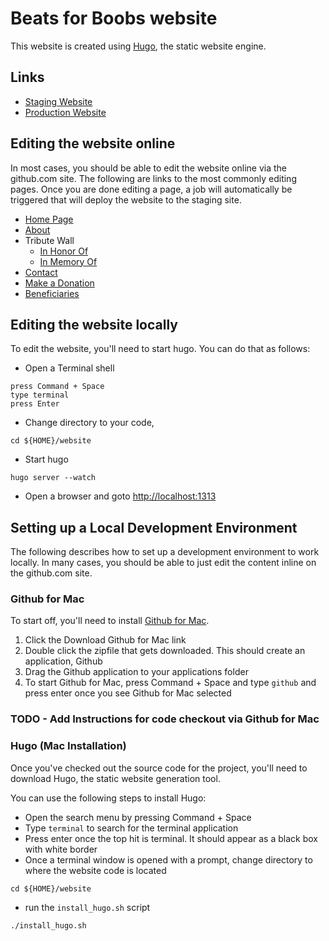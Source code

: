 Beats for Boobs website
=======================

This website is created using [Hugo](http://gohugo.io), the static website engine.

## Links

* [Staging Website](http://beatsforboobs-staging.s3-website-us-east-1.amazonaws.com/)
* [Production Website](http://beatsforboobs.org)

## Editing the website online

In most cases, you should be able to edit the website online via the github.com site.  The following are links to the most commonly editing pages.  Once you are done editing a page, a job will automatically be triggered that will deploy the website to the staging site.

* [Home Page](https://github.com/beatsforboobs/website/blob/master/layouts/index.html)
* [About](https://github.com/beatsforboobs/website/blob/master/content/content/about-us.md)
* Tribute Wall
	* [In Honor Of](https://github.com/beatsforboobs/website/blob/master/data/in-honor-of.txt)
	* [In Memory Of](https://github.com/beatsforboobs/website/blob/master/data/in-memory-of.txt)
* [Contact](https://github.com/beatsforboobs/website/blob/master/content/contact.md)
* [Make a Donation](https://github.com/beatsforboobs/website/blob/master/content/content/make-donation.md)
* [Beneficiaries](https://github.com/beatsforboobs/website/blob/master/content/content/2014-san-francisco-beneficiaries.md)

## Editing the website locally

To edit the website, you'll need to start hugo.  You can do that as follows:

* Open a Terminal shell

```
press Command + Space
type terminal
press Enter
```

* Change directory to your code, 

```
cd ${HOME}/website
```
	
* Start hugo

```
hugo server --watch
```

* Open a browser and goto [http://localhost:1313](http://localhost:1313)

## Setting up a Local Development Environment

The following describes how to set up a development environment to work locally.  In many cases, you should be able to just edit the content inline on the github.com site.

### Github for Mac

To start off, you'll need to install [Github for Mac](https://mac.github.com/).  

1. Click the Download Github for Mac link
2. Double click the zipfile that gets downloaded.  This should create an application, Github
3. Drag the Github application to your applications folder
4. To start Github for Mac, press Command + Space and type ```github``` and press enter once
   you see Github for Mac selected

### TODO - Add Instructions for code checkout via Github for Mac

### Hugo (Mac Installation)

Once you've checked out the source code for the project, you'll need to download Hugo, 
the static website generation tool.

You can use the following steps to install Hugo:

* Open the search menu by pressing Command + Space
* Type ```terminal``` to search for the terminal application
* Press enter once the top hit is terminal.  It should appear as a black box with white border
* Once a terminal window is opened with a prompt, change directory to where the website code
   is located

```
cd ${HOME}/website
```

* run the ```install_hugo.sh``` script

```
./install_hugo.sh
```

